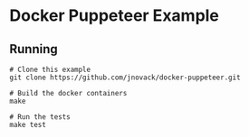 # Docker Puppeteer Example

## Running

```shell
# Clone this example
git clone https://github.com/jnovack/docker-puppeteer.git

# Build the docker containers
make

# Run the tests
make test
```
